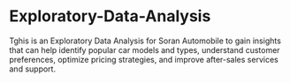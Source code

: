 # Exploratory-Data-Analysis
Tghis is an Exploratory Data Analysis for Soran Automobile to gain insights that can help identify popular car models and types, understand customer preferences, optimize pricing strategies, and improve after-sales services and support. 
